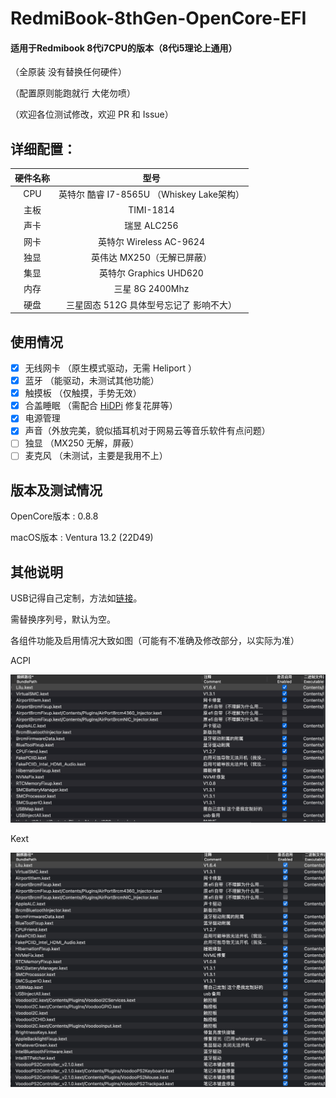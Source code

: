 # RedmiBook-8thGen-OpenCore-EFI
 #### 适用于Redmibook 8代i7CPU的版本（8代i5理论上通用）

 （全原装 没有替换任何硬件）
 
 （配置原则能跑就行 大佬勿喷）
 
 （欢迎各位测试修改，欢迎 PR 和 Issue）
 
 ## 详细配置：

 | 硬件名称 | 型号 |
 | :-----:| :----------------: |
 | CPU | 英特尔 酷睿 I7-8565U （Whiskey Lake架构） |
 | 主板 | TIMI-1814 |
 | 声卡 | 瑞昱 ALC256 |
 | 网卡 | 英特尔 Wireless  AC-9624 |
 | 独显 | 英伟达 MX250（无解已屏蔽） |
 | 集显 | 英特尔 Graphics UHD620 |
 | 内存 | 三星 8G 2400Mhz |
 | 硬盘 | 三星固态 512G 具体型号忘记了 影响不大） |

 ## 使用情况

* [x] 无线网卡 （原生模式驱动，无需 Heliport ）
* [x] 蓝牙 （能驱动，未测试其他功能）
* [x] 触摸板 （仅触摸，手势无效）
* [x] 合盖睡眠 （需配合 [HiDPi][HiDPi] 修复花屏等）
* [x] 电源管理
* [x] 声音（外放完美，貌似插耳机对于网易云等音乐软件有点问题）
* [ ] 独显 （MX250 无解，屏蔽）
* [ ] 麦克风 （未测试，主要是我用不上）

## 版本及测试情况

OpenCore版本 : 0.8.8

macOS版本 : Ventura 13.2 (22D49)

## 其他说明

USB记得自己定制，方法如[链接][USB]。

需替换序列号，默认为空。

各组件功能及启用情况大致如图（可能有不准确及修改部分，以实际为准）

ACPI

![ACPI][ACPI]

Kext

![Kext][Kext]

[USB]: https://macx.top/26316.html
[ACPI]: /Readme_img/SCR-20230207-fgr.png
[Kext]: /Readme_img/SCR-20230207-fhg.png
[HiDPi]: https://github.com/xzhih/one-key-hidpi
